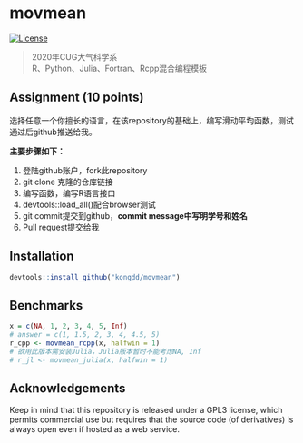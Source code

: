 
<!-- README.md is generated from README.Rmd. Please edit that file -->

movmean
=======

<!-- badges: start -->

[![License](http://img.shields.io/badge/license-GPL%20%28%3E=%203%29-brightgreen.svg?style=flat)](http://www.gnu.org/licenses/gpl-3.0.html)
<!-- badges: end -->

> 2020年CUG大气科学系  
> R、Python、Julia、Fortran、Rcpp混合编程模板

Assignment (10 points)
----------------------

选择任意一个你擅长的语言，在该repository的基础上，编写滑动平均函数，测试通过后github推送给我。

**主要步骤如下：**

1.  登陆github账户，fork此repository
2.  git clone 克隆的仓库链接
3.  编写函数，编写R语言接口
4.  devtools::load\_all()配合browser测试
5.  git commit提交到github，****commit message中写明学号和姓名****
6.  Pull request提交给我

Installation
------------

``` r
devtools::install_github("kongdd/movmean")
```

Benchmarks
----------------

```r
x = c(NA, 1, 2, 3, 4, 5, Inf)
# answer = c(1, 1.5, 2, 3, 4, 4.5, 5)
r_cpp <- movmean_rcpp(x, halfwin = 1)
# 欲用此版本需安装Julia，Julia版本暂时不能考虑NA, Inf
# r_jl <- movmean_julia(x, halfwin = 1)
```

Acknowledgements
----------------

Keep in mind that this repository is released under a GPL3 license,
which permits commercial use but requires that the source code (of
derivatives) is always open even if hosted as a web service.
